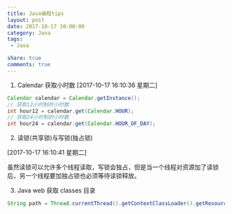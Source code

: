 ```yaml
---
title: Java编程tips
layout: post
date: 2017-10-17 10:00:00
category: Java
tags:
 - Java

share: true
comments: true
---
```


1. Calendar
获取小时数 [2017-10-17 16:10:36 星期二]
```java
Calendar calendar = Calendar.getInstance();
// 获取12小时制的小时数
int hour12 = calendar.get(Calendar.HOUR);
// 获取24小时制的小时数
int hour24 = calendar.get(Calendar.HOUR_OF_DAY);
```

2. 读锁(共享锁)与写锁(独占锁)

[2017-10-17 16:10:41 星期二]

虽然读锁可以允许多个线程读取，写锁会独占，但是当一个线程对资源加了读锁后，另一个线程要加独占锁也必须等待读锁释放。

3. Java web 获取 classes 目录

```java
String path = Thread.currentThread().getContextClassLoader().getResource("/").toURI().getPath();
```
